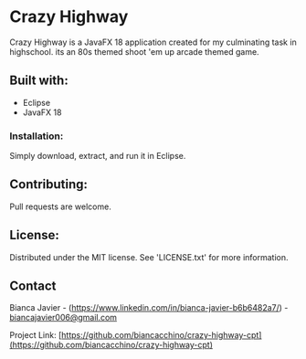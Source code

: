 # Crazy Highway
Crazy Highway is a JavaFX 18 application created for my culminating task in highschool.
its an 80s themed shoot 'em up arcade themed game.

## Built with:
- Eclipse
- JavaFX 18

### Installation:
Simply download, extract, and run it in Eclipse.

## Contributing:
Pull requests are welcome. 

## License:
Distributed under the MIT license. See 'LICENSE.txt' for more information.

## Contact

Bianca Javier - (https://www.linkedin.com/in/bianca-javier-b6b6482a7/) - biancajavier006@gmail.com

Project Link: [https://github.com/biancacchino/crazy-highway-cpt](https://github.com/biancacchino/crazy-highway-cpt)



